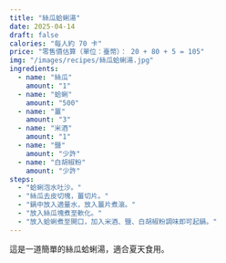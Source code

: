```yaml
---
title: "絲瓜蛤蜊湯"
date: 2025-04-14
draft: false
calories: "每人約 70 卡"
price: "零售價估算（單位：臺幣）： 20 + 80 + 5 = 105"
img: "/images/recipes/絲瓜蛤蜊湯.jpg"
ingredients:
  - name: "絲瓜"
    amount: "1"
  - name: "蛤蜊"
    amount: "500"
  - name: "薑"
    amount: "3"
  - name: "米酒"
    amount: "1"
  - name: "鹽"
    amount: "少許"
  - name: "白胡椒粉"
    amount: "少許"
steps:
  - "蛤蜊泡水吐沙。"
  - "絲瓜去皮切塊，薑切片。"
  - "鍋中放入適量水，放入薑片煮滾。"
  - "放入絲瓜塊煮至軟化。"
  - "放入蛤蜊煮至開口，加入米酒、鹽、白胡椒粉調味即可起鍋。"
---
```


這是一道簡單的絲瓜蛤蜊湯，適合夏天食用。
